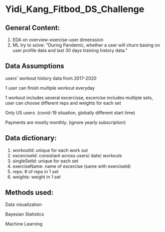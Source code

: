 # Yidi_Kang_Fitbod_DS_Challenge

## General Content:
1. EDA on overview-exercise-user dimenssion
2. ML try to solve: "During Pandemic, whether a user will churn basing on user profile data and last 30 days training history data."

## Data Assumptions
users' workout history data from 2017-2020

1 user can finish multiple workout everyday

1 workout includes several excercisse, excercise includes multiple sets, user can choose different reps and weights for each set

Only US users. (covid-19 situation, globally different start time)

Payments are mostly monthly. (ignore yearly subscription) 

## Data dictionary:
1. workoutId: unique for each work out
2. excerciseId: consistant across users/ date/ workouts
3. singleSetId: unique for each set
4. exerciseName: name of excercise (same with exerciseId)
5. reps: # of reps in 1 set
6. weights: weight in 1 set

## Methods used:
Data visualization

Bayesian Statistics

Machine Learning

